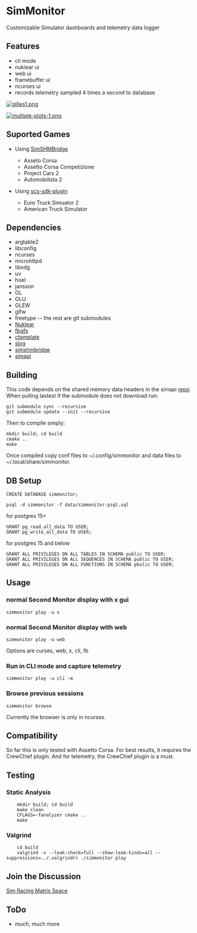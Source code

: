 # SimMonitor
Customizable Simulator dashboards and telemetry data logger

## Features
- cli mode
- nuklear ui
- web ui
- framebuffer ui
- ncurses ui
- records telemetry sampled 4 times a second to database

[![gilles1.png](https://i.postimg.cc/JhgrQB8c/gilles1.png)](https://postimg.cc/ns4fFrCC)

[![multiple-plots-1.png](https://i.postimg.cc/pTPCzp83/multiple-plots-1.png)](https://postimg.cc/2qXnfj0x)

## Suported Games
  - Using [SimSHMBridge](https://github.com/spacefreak18/simshmbridge)
    - Asseto Corsa
    - Assetto Corsa Competizione
    - Project Cars 2
    - Automobilista 2

  - Using [scs-sdk-plugin](https://github.com/jackz314/scs-sdk-plugin/releases)
    - Euro Truck Simuator 2
    - American Truck Simulator

## Dependencies
- argtable2
- libconfig
- ncurses
- microhttpd
- libxdg
- uv
- hoel
- jansson
- GL
- GLU
- GLEW
- glfw
- freetype
-- the rest are git submodules
- [Nuklear](https://github.com/Immediate-Mode-UI/Nuklear)
- [fbgfx](https://github.com/spacefreak18/fbgfx)
- [ctemplate](https://github.com/spacefreak18/ctemplate)
- [slog](https://github.com/kala13x/slog)
- [simshmbridge](https://github.com/spacefreak18/simshmbridge)
- [simapi](https://github.com/spacefreak18/simapi)

## Building

This code depends on the shared memory data headers in the simapi [repo](https://github.com/spacefreak18/simapi). When pulling lastest if the submodule does not download run:
```
git submodule sync --recursive
git submodule update --init --recursive
```
Then to compile simply:
```
mkdir build; cd build
cmake ..
make
```

Once compiled copy conf files to ~/.config/simmonitor and data files to ~/.local/share/simmonitor.

## DB Setup
```
CREATE DATABASE simmonitor;
```
```
psql -d simmonitor -f data/simmonitor-psql.sql
```
for postgres 15+
```
GRANT pg_read_all_data TO USER;
GRANT pg_write_all_data TO USER;
```
for postgres 15 and below
```
GRANT ALL PRIVILEGES ON ALL TABLES IN SCHEMA public TO USER;
GRANT ALL PRIVILEGES ON ALL SEQUENCES IN SCHEMA public TO USER;
GRANT ALL PRIVILEGES ON ALL FUNCTIONS IN SCHEMA pbulic TO USER;
```

## Usage
### normal Second Monitor display with x gui
```
simmonitor play -u x
```
### normal Second Monitor display with web
```
simmonitor play -u web
```
Options are curses, web, x, cli, fb

### Run in CLI mode and capture telemetry
```
simmonitor play -u cli -m
```
### Browse previous sessions
```
simmonitor browse
```
Currently the browser is only in ncurses.

## Compatibility
So far this is only tested with Assetto Corsa. For best results, it requires the CrewChief plugin. And for telemetry, the CrewChief plugin is a must.

## Testing

### Static Analysis
```
    mkdir build; cd build
    make clean
    CFLAGS=-fanalyzer cmake ..
    make
```
### Valgrind
```
    cd build
    valgrind -v --leak-check=full --show-leak-kinds=all --suppressions=../.valgrindrc ./simmonitor play
```

## Join the Discussion
[Sim Racing Matrix Space](https://matrix.to/#/#simracing:matrix.org)

## ToDo
 - much, much more
